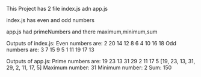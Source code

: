 This Project has 2 file index.js adn app.js

index.js has even and odd numbers

app.js had primeNumbers and there maximum,minimum,sum

Outputs of index.js:
Even numbers are: 2 20 14 12 8 6 4 10 16 18 
Odd numbers are: 3 7 15 9 5 1 11 19 17 13 

Outputs of app.js:
Prime numbers are: 19 23 13 31 29 2 11 17 5 
[19, 23, 13, 31, 29, 2, 11, 17, 5]
Maximum number: 31
Minimum number: 2
Sum: 150
